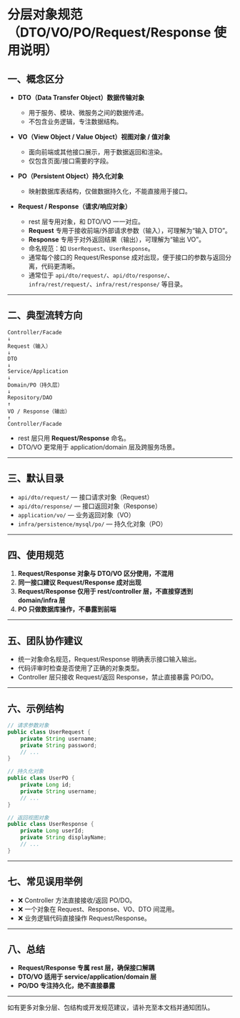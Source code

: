 # 分层对象规范（DTO/VO/PO/Request/Response 使用说明）

## 一、概念区分

- **DTO（Data Transfer Object）数据传输对象**
    - 用于服务、模块、微服务之间的数据传递。
    - 不包含业务逻辑，专注数据结构。

- **VO（View Object / Value Object）视图对象 / 值对象**
    - 面向前端或其他接口展示，用于数据返回和渲染。
    - 仅包含页面/接口需要的字段。

- **PO（Persistent Object）持久化对象**
    - 映射数据库表结构，仅做数据持久化，不能直接用于接口。

- **Request / Response（请求/响应对象）**
    - rest 层专用对象，和 DTO/VO 一一对应。
    - **Request** 专用于接收前端/外部请求参数（输入），可理解为“输入 DTO”。
    - **Response** 专用于对外返回结果（输出），可理解为“输出 VO”。
    - 命名规范：如 `UserRequest`、`UserResponse`。
    - 通常每个接口的 Request/Response 成对出现，便于接口的参数与返回分离，代码更清晰。
    - 通常位于 `api/dto/request/`、`api/dto/response/`、`infra/rest/request/`、`infra/rest/response/` 等目录。

---

## 二、典型流转方向
```text
Controller/Facade
↓
Request（输入）
↓
DTO
↓
Service/Application
↓
Domain/PO（持久层）
↓
Repository/DAO
↑
VO / Response（输出）
↑
Controller/Facade
```
- rest 层只用 **Request/Response** 命名。
- DTO/VO 更常用于 application/domain 层及跨服务场景。

---

## 三、默认目录

- `api/dto/request/`  — 接口请求对象（Request）
- `api/dto/response/` — 接口返回对象（Response）
- `application/vo/`   — 业务返回对象（VO）
- `infra/persistence/mysql/po/` — 持久化对象（PO）

---

## 四、使用规范

1. **Request/Response 对象与 DTO/VO 区分使用，不混用**
2. **同一接口建议 Request/Response 成对出现**
3. **Request/Response 仅用于 rest/controller 层，不直接穿透到 domain/infra 层**
4. **PO 只做数据库操作，不暴露到前端**

---

## 五、团队协作建议

- 统一对象命名规范，Request/Response 明确表示接口输入输出。
- 代码评审时检查是否使用了正确的对象类型。
- Controller 层只接收 Request/返回 Response，禁止直接暴露 PO/DO。

---

## 六、示例结构
```java
// 请求参数对象
public class UserRequest {
    private String username;
    private String password;
    // ...
}
```

```java
// 持久化对象
public class UserPO {
    private Long id;
    private String username;
    // ...
}
```

```java
// 返回视图对象
public class UserResponse {
    private Long userId;
    private String displayName;
    // ...
}
```

---

## 七、常见误用举例

- ❌ Controller 方法直接接收/返回 PO/DO。
- ❌ 一个对象在 Request、Response、VO、DTO 间混用。
- ❌ 业务逻辑代码直接操作 Request/Response。

---

## 八、总结

- **Request/Response 专属 rest 层，确保接口解耦**
- **DTO/VO 适用于 service/application/domain 层**
- **PO/DO 专注持久化，绝不直接暴露**

---

如有更多对象分层、包结构或开发规范建议，请补充至本文档并通知团队。
